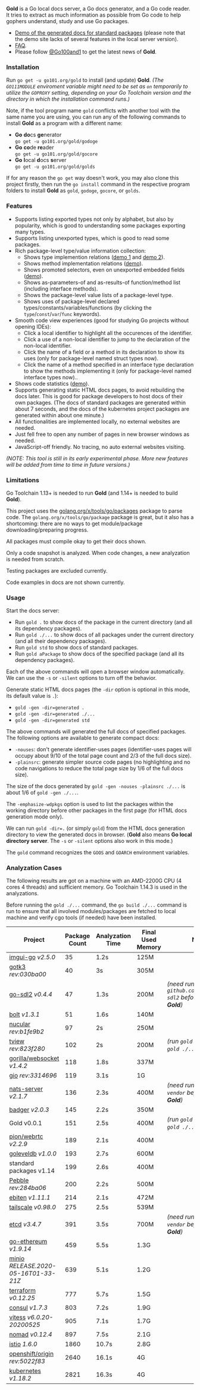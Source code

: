 **Gold** is a Go local docs server, a Go docs generator, and a Go code reader.
It tries to extract as much information as possible from Go code to help gophers understand, study and use Go packages.

* [Demo of the generated docs for standard packages](https://docs.go101.org/index.html)
  (please note that the demo site lacks of several features in the local server version).
* [FAQ](https://go101.org/article/tool-gold.html#faq).
* Please follow [@Go100and1](https://twitter.com/go100and1) to get the latest news of **Gold**.

### Installation

Run `go get -u go101.org/gold` to install (and update) **Gold**. 
_(The `GO111MODULE` enviroment variable might need to be set as `on` temporarily to utilize the `GOPROXY` setting,
depending on your Go Toolchain version and the directory in which the installation command runs.)_

Note, if the tool program name `gold` conflicts with another tool with the same name you are using,
you can run any of the following commands to install **Gold** as a program with a different name:
* **Go** **do**cs **ge**nerator  
  `go get -u go101.org/gold/godoge`
* **Go** **co**de **re**ader  
  `go get -u go101.org/gold/gocore`
* **Go** **l**ocal **d**ocs **s**erver  
  `go get -u go101.org/gold/golds`

If for any reason the `go get` way doesn't work, you may also clone this project firstly, then run the `go install` command in the respective program folders to install **Gold** as `gold`, `godoge`, `gocore`, or `golds`.

### Features

* Supports listing exported types not only by alphabet, but also by popularity, which is good to
  understanding some packages exporting many types.
* Supports listing unexported types, which is good to read some packages.
* Rich package-level type/value information collection:
  * Shows type implemention relations ([demo 1](https://docs.go101.org/std/pkg/go/ast.html#name-Node) and [demo 2](https://docs.go101.org/std/pkg/bytes.html#name-Buffer)).
  * Shows method implementation relations ([demo](https://docs.go101.org/std/imp/io.Reader.html#name-Read)).
  * Shows promoted selectors, even on unexported embedded fields ([demo](https://docs.go101.org/std/pkg/archive/zip.html#name-File)).
  * Shows as-parameters-of and as-results-of function/method list (including interface methods).
  * Shows the package-level value lists of a package-level type.
  * Shows uses of package-level declared types/constants/variables/functions (by clicking the `type`/`const`/`var`/`func` keywords).
* Smooth code view experiences (good for studying Go projects without opening IDEs):
  * Click a local identifier to highlight all the occurences of the identifier.
  * Click a use of a non-local identifier to jump to the declaration of the non-local identifier.
  * Click the name of a field or a method in its declaration to show its uses (only for package-level named struct types now).
  * Click the name of a method specified in an interface type declaration to show the methods implementing it (only for package-level named interface types now)..
* Shows code statistics ([demo](https://docs.go101.org/std/statistics.html)).
* Supports generating static HTML docs pages, to avoid rebuilding the docs later.
  This is good for package developers to host docs of their own packages.
  (The docs of standard packages are generated within about 7 seconds, and the docs of the kubernetes project packages are generated within about one minute.)
* All functionalities are implemented locally, no external websites are needed.
* Just fell free to open any number of pages in new browser windows as needed.
* JavaScript-off friendly. No tracing, no auto external websites visiting.

_(NOTE: This tool is still in its early experimental phase. More new features will be added from time to time in future versions.)_

### Limitations

Go Toolchain 1.13+ is needed to run **Gold** (and 1.14+ is needed to build **Gold**).

This project uses the [golang.org/x/tools/go/packages](https://pkg.go.dev/golang.org/x/tools/go/packages) package to parse code.
The `golang.org/x/tools/go/package` package is great, but it also has a shortcoming: there are no ways to get module/package downloading/preparing progress.

All packages must compile okay to get their docs shown.

Only a code snapshot is analyzed. When code changes, a new analyzation is needed from scratch.

Testing packages are excluded currently.

Code examples in docs are not shown currently.

### Usage

Start the docs server:
* Run `gold .` to show docs of the package in the current directory (and all its dependency packages).
* Run `gold ./...` to show docs of all packages under the current directory (and all their dependency packages).
* Run `gold std` to show docs of standard packages.
* Run `gold aPackage` to show docs of the specified package (and all its dependency packages).

Each of the above commands will open a browser window automatically.
We can use the `-s` or `-silent` options to turn off the behavior.

Generate static HTML docs pages (the `-dir` option is optional in this mode, its default value is `.`):
* `gold -gen -dir=generated .`
* `gold -gen -dir=generated ./...`
* `gold -gen -dir=generated std`

The above commands will generated the full docs of specified packages.
The following options are available to generate compact docs:
* `-nouses`: don't generate identifier-uses pages (identifier-uses pages will occupy about 9/10 of the total page count and 2/3 of the full docs size).
* `-plainsrc`: generate simpler source code pages (no highlighting and no code navigations to reduce the total page size by 1/6 of the full docs size).

The size of the docs generated by `gold -gen -nouses -plainsrc ./...` is about 1/6 of `gold -gen ./...`.

The `-emphasize-wdpkgs` option is used to list the packages within the working directory before other packages in the first page
(for HTML docs generation mode only).

We can run `gold -dir=.` (or simply `gold`) from the HTML docs generation directory to view the generated docs in browser.
(**Gold** also means __Go local directory server__. The `-s` or `-silent` options also work in this mode.)

The `gold` command recognizes the `GOOS` and `GOARCH` environment variables.

### Analyzation Cases

The following results are got on a machine with an AMD-2200G CPU (4 cores 4 threads) and sufficient memory.
Go Toolchain 1.14.3 is used in the analyzations.

Before running the `gold ./...` command, the `go build ./...` command is run to ensure that
all involved modules/packages are fetched to local machine and verify cgo tools (if needed) have been installed.

| Project  | Package Count | Analyzation Time | Final Used Memory | Notes |
| ------------- | ------------- | ------------- | ------------- | ------------- |
| [imgui-go](https://github.com/inkyblackness/imgui-go) _v2.5.0_ | 35 | 1.2s | 125M | |
| [gotk3](https://github.com/gotk3/gotk3) _rev:030ba00_ | 40 | 3s | 305M | |
| [go-sdl2](https://github.com/veandco/go-sdl2) _v0.4.4_ | 47 | 1.3s | 200M | _(need run `go mod init github.com/veandco/go-sdl2` before running **Gold**)_ |
| [bolt](https://github.com/boltdb/bolt) _v1.3.1_ | 51 | 1.6s | 140M | |
| [nucular](https://github.com/aarzilli/nucular) _rev:b1fe9b2_ | 97 | 2s | 250M | |
| [tview](https://github.com/rivo/tview) _rev:823f280_ | 102 | 2s | 200M | _(run `gold .` instead of `gold ./...`)_ |
| [gorilla/websocket](https://github.com/gorilla/websocket) _v1.4.2_ | 118 | 1.8s | 337M | |
| [gio](https://git.sr.ht/~eliasnaur/gio) _rev:3314696_ | 119 | 3.1s | 1G | |
| [nats-server](https://github.com/nats-io/nats-server) _v2.1.7_ | 136 | 2.3s | 400M | _(need run `go mod vendor` before running **Gold**)_ |
| [badger](https://github.com/dgraph-io/badger) _v2.0.3_ | 145 | 2.2s | 350M | |
| Gold v0.0.1 | 151 | 2.5s | 400M | _(run `gold .` instead of `gold ./...`)_ |
| [pion/webrtc](https://github.com/pion/webrtc) _v2.2.9_ | 189 | 2.1s | 400M | |
| [goleveldb](https://github.com/syndtr/goleveldb) _v1.0.0_ | 193 | 2.7s | 600M | |
| standard packages v1.14 | 199 | 2.6s | 400M | |
| [Pebble](https://github.com/cockroachdb/pebble) _rev:284ba06_ | 200 | 2.2s | 500M | |
| [ebiten](https://github.com/hajimehoshi/ebiten) _v1.11.1_ | 214 | 2.1s | 472M | |
| [tailscale](https://github.com/tailscale/tailscale) _v0.98.0_ | 275 | 2.5s | 539M | |
| [etcd](https://github.com/etcd-io/etcd) _v3.4.7_ | 391 | 3.5s | 700M | _(need run `go mod vendor` before running **Gold**)_ |
| [go-ethereum](https://github.com/ethereum/go-ethereum) _v1.9.14_ | 459 | 5.5s | 1.3G | |
| [minio](https://github.com/minio/minio) _RELEASE.2020-05-16T01-33-21Z_ | 639 | 5.1s | 1.2G | |
| [terraform](https://github.com/hashicorp/terraform) _v0.12.25_ | 777 | 5.7s | 1.5G | |
| [consul](https://github.com/hashicorp/consul) _v1.7.3_ | 803 | 7.2s | 1.9G | |
| [vitess](https://github.com/vitessio/vitess) _v6.0.20-20200525_ | 905 | 7.1s | 1.7G | |
| [nomad](https://github.com/hashicorp/nomad) _v0.12.4_ | 897 | 7.5s | 2.1G | |
| [istio](https://github.com/istio/istio) _1.6.0_ | 1860 | 10.7s | 2.8G | |
| [openshift/origin](https://github.com/openshift/origin) _rev:5022f83_ | 2640 | 16.1s | 4G | |
| [kubernetes](https://github.com/kubernetes/kubernetes) _v1.18.2_ | 2821 | 16.3s | 4G | |




